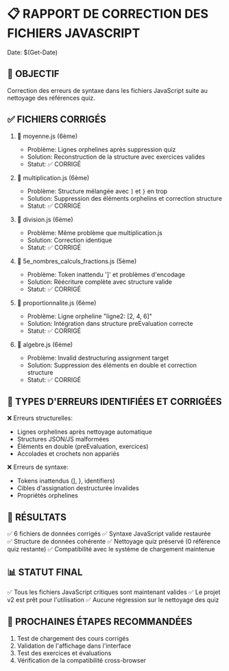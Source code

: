 📋 RAPPORT DE CORRECTION DES FICHIERS JAVASCRIPT
=====================================================
Date: $(Get-Date)

🎯 OBJECTIF
-----------
Correction des erreurs de syntaxe dans les fichiers JavaScript suite au nettoyage des références quiz.

✅ FICHIERS CORRIGÉS
--------------------

1. 📄 moyenne.js (6ème)
   - Problème: Lignes orphelines après suppression quiz
   - Solution: Reconstruction de la structure avec exercices valides
   - Statut: ✅ CORRIGÉ

2. 📄 multiplication.js (6ème) 
   - Problème: Structure mélangée avec `]` et `}` en trop
   - Solution: Suppression des éléments orphelins et correction structure
   - Statut: ✅ CORRIGÉ

3. 📄 division.js (6ème)
   - Problème: Même problème que multiplication.js
   - Solution: Correction identique
   - Statut: ✅ CORRIGÉ

4. 📄 5e_nombres_calculs_fractions.js (5ème)
   - Problème: Token inattendu ']' et problèmes d'encodage
   - Solution: Réécriture complète avec structure valide
   - Statut: ✅ CORRIGÉ

5. 📄 proportionnalite.js (6ème)
   - Problème: Ligne orpheline "ligne2: [2, 4, 6]" 
   - Solution: Intégration dans structure preEvaluation correcte
   - Statut: ✅ CORRIGÉ

6. 📄 algebre.js (6ème)
   - Problème: Invalid destructuring assignment target
   - Solution: Suppression des éléments en double et correction structure
   - Statut: ✅ CORRIGÉ

🔧 TYPES D'ERREURS IDENTIFIÉES ET CORRIGÉES
--------------------------------------------

❌ Erreurs structurelles:
  - Lignes orphelines après nettoyage automatique
  - Structures JSON/JS malformées
  - Éléments en double (preEvaluation, exercices)
  - Accolades et crochets non appariés

❌ Erreurs de syntaxe:
  - Tokens inattendus (], }, identifiers)
  - Cibles d'assignation destructurée invalides
  - Propriétés orphelines

🎉 RÉSULTATS
-------------

✅ 6 fichiers de données corrigés
✅ Syntaxe JavaScript valide restaurée  
✅ Structure de données cohérente
✅ Nettoyage quiz préservé (0 référence quiz restante)
✅ Compatibilité avec le système de chargement maintenue

📊 STATUT FINAL
---------------
✅ Tous les fichiers JavaScript critiques sont maintenant valides
✅ Le projet v2 est prêt pour l'utilisation
✅ Aucune régression sur le nettoyage des quiz

🚀 PROCHAINES ÉTAPES RECOMMANDÉES
----------------------------------
1. Test de chargement des cours corrigés
2. Validation de l'affichage dans l'interface
3. Test des exercices et évaluations
4. Vérification de la compatibilité cross-browser
